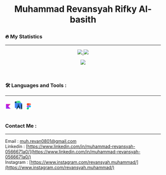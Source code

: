 <h1 align="center">
  <p>Muhammad Revansyah Rifky Al-basith</p>
</h1>

### :fire: My Statistics
---
<p align="center">
<a href="https://www.linkedin.com/in/muhammad-revansyah-0566671a0/">
  <img height="160em" src="https://github-readme-stats.vercel.app/api?username=Revan0801&theme=great-gatsby&show_icons=true"/>
  <img height="160em" src="https://github-readme-stats.vercel.app/api/top-langs/?username=Revan0801&theme=great-gatsby&show_icons=true"/>
  <p align="center">
    <img width="49.5%" src="https://streak-stats.demolab.com?user=Revan0801&theme=halloween&hide_border=true" />
  </p>
</a>
</p>

<br>

### :hammer_and_wrench: Languages and Tools :
---
<div align="left">
  <img src="https://github.com/devicons/devicon/blob/master/icons/kotlin/kotlin-original.svg" title="Kotlin" alt="Kotlin" width="20" height="20"/>&nbsp;
  <img src="https://github.com/devicons/devicon/blob/master/icons/androidstudio/androidstudio-original.svg" title="Android Studio" alt="Android Studio" width="30" height="30"/>&nbsp;
  <img src="https://github.com/devicons/devicon/blob/master/icons/figma/figma-original.svg" title="Kotlin" alt="Kotlin" width="20" height="20"/>&nbsp;
</div> 

<br>

### Contact Me :
---
Email : [muh.revan0801@gmail.com](mailto:muh.revan0801@gmail.com) \
Linkedin : [https://www.linkedin.com/in/muhammad-revansyah-0566671a0/](https://www.linkedin.com/in/muhammad-revansyah-0566671a0/) \
Instagram : [https://www.instagram.com/revansyah.muhammad/](https://www.instagram.com/revansyah.muhammad/)
